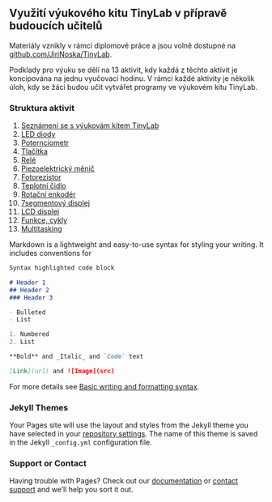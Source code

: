 ## Využití výukového kitu TinyLab v přípravě budoucích učitelů

Materiály vznikly v rámci diplomové práce a jsou volně dostupné na [github.com/JiriNoska/TinyLab](https://github.com/JiriNoska/TinyLab).

Podklady pro výuku se dělí na 13 aktivit, kdy každá z těchto aktivit je koncipována na jednu vyučovací hodinu. V rámci každé aktivity je několik úloh, kdy se žáci budou učit vytvářet programy ve výukovém kitu TinyLab.

### Struktura aktivit

1. [Seznámení se s výukovám kitem TinyLab](https://github.com/JiriNoska/TinyLab/tree/main/aktivita1/)
2. [LED diody](https://github.com/JiriNoska/TinyLab/tree/main/aktivita2/)
3. [Poternciometr](https://github.com/JiriNoska/TinyLab/tree/main/aktivita3/)
4. [Tlačítka](https://github.com/JiriNoska/TinyLab/tree/main/aktivita4/)
5. [Relé](https://github.com/JiriNoska/TinyLab/tree/main/aktivita5/)
6. [Piezoelektrický měnič](https://github.com/JiriNoska/TinyLab/tree/main/aktivita6/)
7. [Fotorezistor](https://github.com/JiriNoska/TinyLab/tree/main/aktivita7/)
8. [Teplotní čidlo](https://github.com/JiriNoska/TinyLab/tree/main/aktivita8/)
9. [Rotační enkodér](https://github.com/JiriNoska/TinyLab/tree/main/aktivita9/)
10. [7segmentový displej](https://github.com/JiriNoska/TinyLab/tree/main/aktivita10/)
11. [LCD displej](https://github.com/JiriNoska/TinyLab/tree/main/aktivita11/)
12. [Funkce, cykly](https://github.com/JiriNoska/TinyLab/tree/main/aktivita12/)
13. [Multitasking](https://github.com/JiriNoska/TinyLab/tree/main/aktivita13/)


Markdown is a lightweight and easy-to-use syntax for styling your writing. It includes conventions for

```markdown
Syntax highlighted code block

# Header 1
## Header 2
### Header 3

- Bulleted
- List

1. Numbered
2. List

**Bold** and _Italic_ and `Code` text

[Link](url) and ![Image](src)
```

For more details see [Basic writing and formatting syntax](https://docs.github.com/en/github/writing-on-github/getting-started-with-writing-and-formatting-on-github/basic-writing-and-formatting-syntax).

### Jekyll Themes

Your Pages site will use the layout and styles from the Jekyll theme you have selected in your [repository settings](https://github.com/JiriNoska/TinyLab/settings/pages). The name of this theme is saved in the Jekyll `_config.yml` configuration file.

### Support or Contact

Having trouble with Pages? Check out our [documentation](https://docs.github.com/categories/github-pages-basics/) or [contact support](https://support.github.com/contact) and we’ll help you sort it out.
